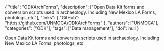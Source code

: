 {
  "title": "ODKArchForms",
  "description": ["Open Data Kit forms and conversion scripts used in archaeology. Including New Mexico LA Forms, photologs, etc"],
  "links": {
    "GitHub": "https://github.com/UNMOCA/ODKArchForms"
  },
  "authors": ["UNMOCA"],
  "categories": ["ODK"],
  "tags": ["Data management"],
  "doi": null
}

<!-- Generated by csv2md.R – do not edit by hand -->

Open Data Kit forms and conversion scripts used in archaeology. Including New Mexico LA Forms, photologs, etc